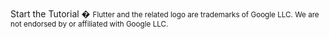<br />
<docs-internal-link-button href="~/start/getting-started/setup.md"> <span slot="text">Start the Tutorial �</span> </docs-internal-link-button>

<small>
Flutter and the related logo are trademarks of Google LLC. We are not endorsed by or affiliated with Google LLC.
</small>